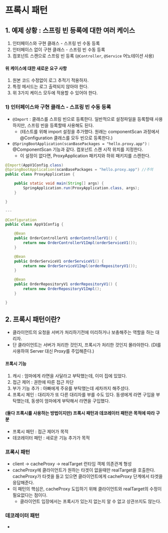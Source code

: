 # 프록시 패턴

## 1. 예제 상황 : 스프링 빈 등록에 대한 여러 케이스
1) 인터페이스와 구현 클래스 - 스프링 빈 수동 등록
2) 인터페이스 없이 구현 클래스 - 스프링 빈 수동 등록
3) 컴포넌트 스캔으로 스프링 빈 등록 (`@Controller`, `@Service` 어노테이션 사용)

#### 위 케이스에 대한 새로운 요구 사항
 1. 원본 코드 수정없이 로그 추적기 적용하자.
 2. 특정 메서드는 로그 출력되지 않아야 한다.
 3. 위 3가지 케이스 모두에 적용할 수 있어야 한다.

 
### 1) 인터페이스와 구현 클래스 - 스프링 빈 수동 등록
 * `@Import` : 클래스를 스프링 빈으로 등록한다. 일반적으로 설정파일을 등록할때 사용하지만, 스프링 빈을 등록할때 사용해도 된다. 
    * (테스트를 위해 import 설정을 추가했다. 원래는 componentScan 과정에서 @Configuration 클래스를 모두 빈으로 등록한다.)
 * `@SpringBootApplication(scanBasePackages = "hello.proxy.app")` : @ComponentScan 기능과 같다. 컴포넌트 스캔 시작 위치를 지정한다. 
    * 이 설정이 없다면, ProxyApplication 패키지와 하위 패키지를 스캔한다.

```java
@Import(AppV1Config.class)
@SpringBootApplication(scanBasePackages = "hello.proxy.app") //주의
public class ProxyApplication {

	public static void main(String[] args) {
		SpringApplication.run(ProxyApplication.class, args);
	}

}

---

@Configuration
public class AppV1Config {

    @Bean
    public OrderControllerV1 orderControllerV1() {
        return new OrderControllerV1Impl(orderServiceV1());
    }

    @Bean
    public OrderServiceV1 orderServiceV1() {
        return new OrderServiceV1Impl(orderRepositoryV1());
    }

    @Bean
    public OrderRepositoryV1 orderRepositoryV1() {
        return new OrderRepositoryV1Impl();
    }

}


```


## 2. 프록시 패턴이란?
 * 클라이언트의 요청을 서버가 처리하기전에 미리하거나 보충해주는 역할을 하는 대리자.
 * 단 클라이언트는 서버가 처리한 것인지, 프록시가 처리한 것인지 몰라야한다. (DI를 사용하여 Server 대신 Proxy를 주입해준다.)

#### 프록시 기능
1. 캐시 : 엄마에게 라면을 사달라고 부탁했는데, 이미 집에 있었다.
2. 접근 제어 : 권한에 따른 접근 차단
3. 부가 기능 추가 : 아빠에게 주유를 부탁했는데 세차까지 해주셨다.
4. 프록시 체인 : 대리자가 또 다른 대리자를 부를 수도 있다. 동생에게 라면 구입을 부탁했는데, 동생이 엄마에게 부탁해서 라면을 구입했다.


#### (둘다 프록시를 사용하는 방법이지만) 프록시 패턴과 데코레이터 패턴은 목적에 따라 구분
 * 프록시 패턴 : 접근 제어가 목적
 * 데코레이터 패턴 : 새로운 기능 추가가 목적

### 프록시 패턴
 * client -> cacheProxy -> realTarget 런타임 객체 의존관계 형성
 * cacheProxy에 클라이언트가 원하는 타겟이 없을때만 realTarget을 호출한다. cacheProxy가 타겟을 들고 있으면 클라이언트에게 cacheProxy 단계에서 타겟을 응답해준다.
 * 이 패턴의 핵심은, cacheProxy 도입하기 위해 클라이언트와 realTarget의 수정이 필요없다는 점이다.
    * 클라이언트 입장에서는 프록시가 있는지 없는지 알 수 없고 상관쓰지도 않는다.


### 데코레이터 패턴
 * 
